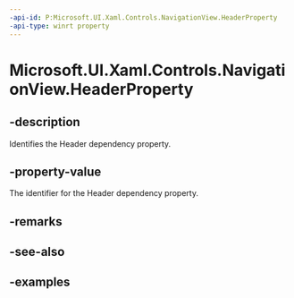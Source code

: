 ```yaml
---
-api-id: P:Microsoft.UI.Xaml.Controls.NavigationView.HeaderProperty
-api-type: winrt property
---
```

<!-- Property syntax.
public DependencyProperty HeaderProperty { get; }
-->

# Microsoft.UI.Xaml.Controls.NavigationView.HeaderProperty


## -description

Identifies the Header dependency property.


## -property-value

The identifier for the Header dependency property.


## -remarks


## -see-also


## -examples


